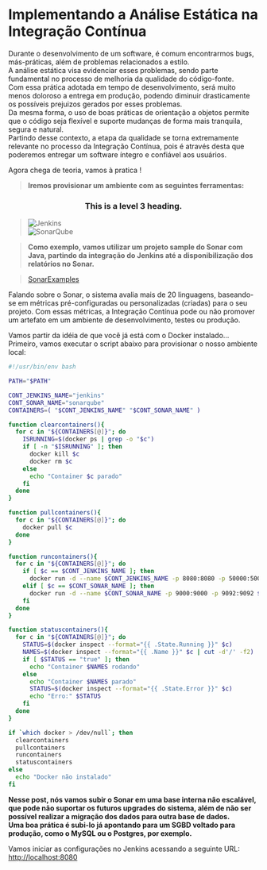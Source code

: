 # Implementando a Análise Estática na Integração Contínua

Durante o desenvolvimento de um software, é comum encontrarmos bugs, más-práticas, além de problemas relacionados a estilo.<br />
A análise estática visa evidenciar esses problemas, sendo parte fundamental no processo de melhoria da qualidade do código-fonte.<br />
Com essa prática adotada em tempo de desenvolvimento, será muito menos doloroso a entrega em produção, podendo diminuir drasticamente os possíveis prejuizos gerados por esses problemas.<br />
Da mesma forma, o uso de boas práticas de orientação a objetos permite que o código seja flexível e suporte mudanças de forma mais tranquila, segura e natural.<br />
Partindo desse contexto, a etapa da qualidade se torna extremamente relevante no processo da Integração Contínua, pois é através desta que poderemos entregar um software íntegro e confiável aos usuários.<br />

Agora chega de teoria, vamos à pratica !<br />

> **Iremos provisionar um ambiente com as seguintes ferramentas:**

<h3 style="text-align: center;" markdown="1">This is a level 3 heading.</h3>

> ![Jenkins](https://github.com/orafapires/concrete-blog-posts/blob/master/04_2016/jenkins.png)<br />
> ![SonarQube](https://github.com/orafapires/concrete-blog-posts/blob/master/04_2016/sonarqube.png)<br />

> **Como exemplo, vamos utilizar um projeto sample do Sonar com Java, partindo da integração do Jenkins até a disponibilização dos relatórios no Sonar.**

> [SonarExamples](https://github.com/SonarSource/sonar-examples)<br />

Falando sobre o Sonar, o sistema avalia mais de 20 linguagens, baseando-se em métricas pré-configuradas ou personalizadas (criadas) para o seu projeto.
Com essas métricas, a Integração Contínua pode ou não promover um artefato em um ambiente de desenvolvimento, testes ou produção.

Vamos partir da idéia de que você já está com o Docker instalado... Primeiro, vamos executar o script abaixo para provisionar o nosso ambiente local:

```bash
#!/usr/bin/env bash

PATH="$PATH"

CONT_JENKINS_NAME="jenkins"
CONT_SONAR_NAME="sonarqube"
CONTAINERS=( "$CONT_JENKINS_NAME" "$CONT_SONAR_NAME" )

function clearcontainers(){
  for c in "${CONTAINERS[@]}"; do
    ISRUNNING=$(docker ps | grep -o "$c")
    if [ -n "$ISRUNNING" ]; then
      docker kill $c
      docker rm $c
    else
      echo "Container $c parado"
    fi
  done
}

function pullcontainers(){
  for c in "${CONTAINERS[@]}"; do
    docker pull $c
  done
}

function runcontainers(){
  for c in "${CONTAINERS[@]}"; do
    if [ $c == $CONT_JENKINS_NAME ]; then
      docker run -d --name $CONT_JENKINS_NAME -p 8080:8080 -p 50000:50000 $CONT_JENKINS_NAME
    elif [ $c == $CONT_SONAR_NAME ]; then
      docker run -d --name $CONT_SONAR_NAME -p 9000:9000 -p 9092:9092 $CONT_SONAR_NAME
    fi
  done
}

function statuscontainers(){
  for c in "${CONTAINERS[@]}"; do
    STATUS=$(docker inspect --format="{{ .State.Running }}" $c)
    NAMES=$(docker inspect --format="{{ .Name }}" $c | cut -d'/' -f2)
    if [ $STATUS == "true" ]; then
      echo "Container $NAMES rodando"
    else
      echo "Container $NAMES parado"
      STATUS=$(docker inspect --format="{{ .State.Error }}" $c)
      echo "Erro:" $STATUS
    fi
  done
}

if `which docker > /dev/null`; then
  clearcontainers
  pullcontainers
  runcontainers
  statuscontainers
else
  echo "Docker não instalado"
fi
```

**Nesse post, nós vamos subir o Sonar em uma base interna não escalável, que pode não suportar os futuros upgrades do sistema, além de não ser possível realizar a migração dos dados para outra base de dados.<br />
Uma boa prática é subi-lo já apontando para um SGBD voltado para produção, como o MySQL ou o Postgres, por exemplo.**<br />

Vamos iniciar as configurações no Jenkins acessando a seguinte URL:<br />
[http://localhost:8080](http://localhost:8080)
